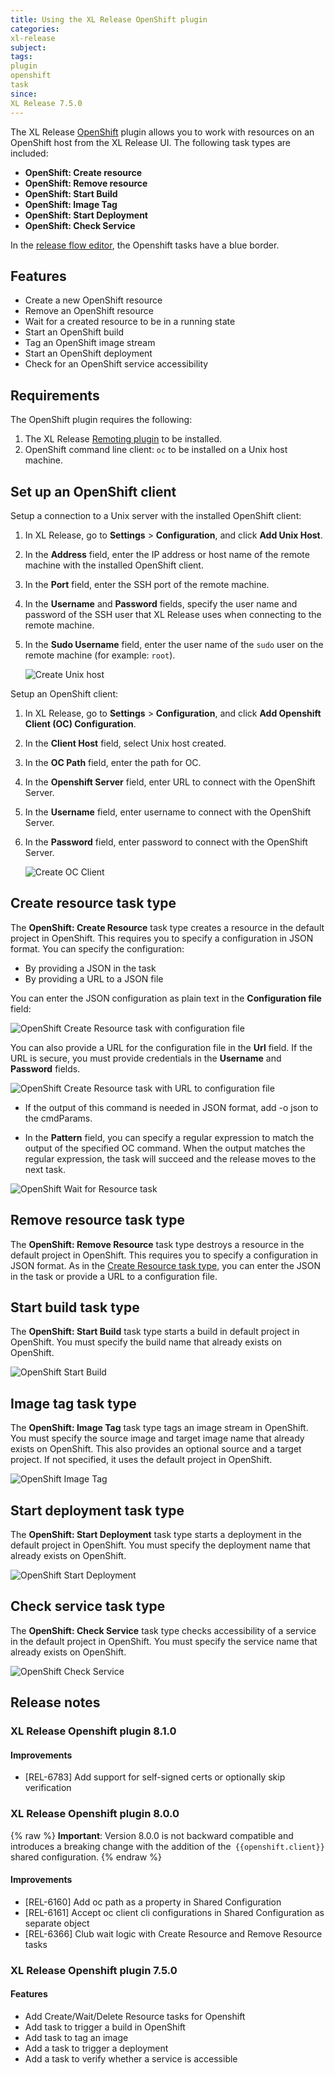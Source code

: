 ```yaml
---
title: Using the XL Release OpenShift plugin
categories:
xl-release
subject:
tags:
plugin
openshift
task
since:
XL Release 7.5.0
---
```


The XL Release [OpenShift](https://openshift.io/) plugin allows you to work with resources on an OpenShift host from the XL Release UI. The following task types are included:

* **OpenShift: Create resource**
* **OpenShift: Remove resource**
* **OpenShift: Start Build**
* **OpenShift: Image Tag**
* **OpenShift: Start Deployment**
* **OpenShift: Check Service**

In the [release flow editor](/xl-release/how-to/using-the-release-flow-editor.html), the Openshift tasks have a blue border.

## Features

* Create a new OpenShift resource
* Remove an OpenShift resource
* Wait for a created resource to be in a running state
* Start an OpenShift build
* Tag an OpenShift image stream
* Start an OpenShift deployment
* Check for an OpenShift service accessibility

## Requirements

The OpenShift plugin requires the following:

1. The XL Release [Remoting plugin](/xl-release/how-to/remoting-plugin.html) to be installed.
2. OpenShift command line client: `oc` to be installed on a Unix host machine.


## Set up an OpenShift client

Setup a connection to a Unix server with the installed OpenShift client:

1. In XL Release, go to **Settings** > **Configuration**, and click **Add Unix Host**.
2. In the **Address** field, enter the IP address or host name of the remote machine with the installed OpenShift client.
3. In the **Port** field, enter the SSH port of the remote machine.
4. In the **Username** and **Password** fields, specify the user name and password of the SSH user that XL Release uses when connecting to the remote machine.
5. In the **Sudo Username** field, enter the user name of the `sudo` user on the remote machine (for example: `root`).

    ![Create Unix host](../images/xlr-openshift-plugin/openshift-unix-host.png)

Setup an OpenShift client:

1. In XL Release, go to **Settings** > **Configuration**, and click **Add Openshift Client (OC) Configuration**.
2. In the **Client Host** field, select Unix host created.
3. In the **OC Path** field, enter the path for OC.
4. In the **Openshift Server** field, enter URL to connect with the OpenShift Server.
5. In the **Username** field, enter username to connect with the OpenShift Server.
6. In the **Password** field, enter password to connect with the OpenShift Server.

    ![Create OC Client](../images/xlr-openshift-plugin/create-openshift-host.png)


## Create resource task type

The **OpenShift: Create Resource** task type creates a resource in the default project in OpenShift. This requires you to specify a configuration in JSON format. You can specify the configuration:

* By providing a JSON in the task
* By providing a URL to a JSON file

You can enter the JSON configuration as plain text in the **Configuration file** field:

![OpenShift Create Resource task with configuration file](../images/xlr-openshift-plugin/openshift-create-resource-config-file.png)

You can also provide a URL for the configuration file in the **Url** field. If the URL is secure, you must provide credentials in the **Username** and **Password** fields.

![OpenShift Create Resource task with URL to configuration file](../images/xlr-openshift-plugin/openshift-create-resource-url.png)

* If the output of this command is needed in JSON format, add -o json to the cmdParams.

* In the **Pattern** field, you can specify a regular expression to match the output of the specified OC command. When the output matches the regular expression, the task will succeed and the release moves to the next task.

![OpenShift Wait for Resource task](../images/xlr-openshift-plugin/openshift-wait-resource.png)

## Remove resource task type

The **OpenShift: Remove Resource** task type destroys a resource in the default project in OpenShift. This requires you to specify a configuration in JSON format. As in the [Create Resource task type](#create-resource-task-type), you can enter the JSON in the task or provide a URL to a configuration file.


## Start build task type

The **OpenShift: Start Build** task type starts a build in default project in OpenShift. You must specify the build name that already exists on OpenShift.

![OpenShift Start Build](../images/xlr-openshift-plugin/openshift-start-build.png)

## Image tag task type

The **OpenShift: Image Tag** task type tags an image stream in OpenShift. You must specify the source image and target image name that already exists on OpenShift. This also provides an optional source and a target project. If not specified, it uses the default project in OpenShift.

![OpenShift Image Tag](../images/xlr-openshift-plugin/openshift-image-tag.png)

## Start deployment task type

The **OpenShift: Start Deployment** task type starts a deployment in the default project in OpenShift. You must specify the deployment name that already exists on OpenShift.

![OpenShift Start Deployment](../images/xlr-openshift-plugin/openshift-start-deployment.png)

## Check service task type

The **OpenShift: Check Service** task type checks accessibility of a service in the default project in OpenShift. You must specify the service name that already exists on OpenShift.

![OpenShift Check Service](../images/xlr-openshift-plugin/openshift-check-service.png)

## Release notes

### XL Release Openshift plugin 8.1.0

#### Improvements

* [REL-6783] Add support for self-signed certs or optionally skip verification

### XL Release Openshift plugin 8.0.0

{% raw %}
**Important**: Version 8.0.0 is not backward compatible and introduces a breaking change with the addition of the `{{openshift.client}}` shared configuration.
{% endraw %}

#### Improvements

* [REL-6160] Add oc path as a property in Shared Configuration
* [REL-6161] Accept oc client cli configurations in Shared Configuration as separate object
* [REL-6366] Club wait logic with Create Resource and Remove Resource tasks

### XL Release Openshift plugin 7.5.0

#### Features

* Add Create/Wait/Delete Resource tasks for Openshift
* Add task to trigger a build in OpenShift
* Add task to tag an image
* Add a task to trigger a deployment
* Add a task to verify whether a service is accessible

